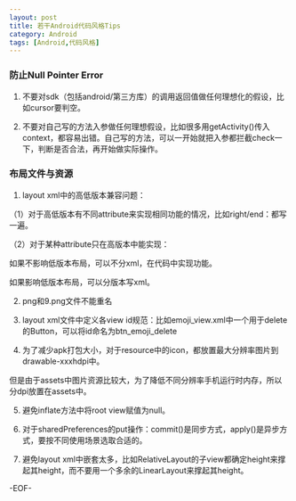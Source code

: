 ```yaml
---
layout: post
title: 若干Android代码风格Tips
category: Android
tags: [Android,代码风格]
---
```


### 防止Null Pointer Error

1. 不要对sdk（包括android/第三方库）的调用返回值做任何理想化的假设，比如cursor要判空。

2. 不要对自己写的方法入参做任何理想假设，比如很多用getActivity()传入context，都容易出错。自己写的方法，可以一开始就把入参都拦截check一下，判断是否合法，再开始做实际操作。


### 布局文件与资源

1. layout xml中的高低版本兼容问题：

（1）对于高低版本有不同attribute来实现相同功能的情况，比如right/end：都写一遍。

（2）对于某种attribute只在高版本中能实现：

如果不影响低版本布局，可以不分xml，在代码中实现功能。

如果影响低版本布局，可以分版本写xml。

2. png和9.png文件不能重名

3. layout xml文件中定义各view id规范：比如emoji_view.xml中一个用于delete的Button，可以将id命名为btn_emoji_delete

4. 为了减少apk打包大小，对于resource中的icon，都放置最大分辨率图片到drawable-xxxhdpi中。

但是由于assets中图片资源比较大，为了降低不同分辨率手机运行时内存，所以分dpi放置在assets中。

5. 避免inflate方法中将root view赋值为null。

6. 对于sharedPreferences的put操作：commit()是同步方式，apply()是异步方式，要按不同使用场景选取合适的。

7. 避免layout xml中嵌套太多，比如RelativeLayout的子view都确定height来撑起其height，而不要用一个多余的LinearLayout来撑起其height。

-EOF-
